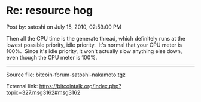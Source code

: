 # Re: resource hog

Post by: satoshi on July 15, 2010, 02:59:00 PM

Then all the CPU time is the generate thread, which definitely runs at the lowest possible priority, idle priority. &nbsp;It's normal that your CPU meter is 100%. &nbsp;Since it's idle priority, it won't actually slow anything else down, even though the CPU meter is 100%.

---

Source file: bitcoin-forum-satoshi-nakamoto.tgz

External link: https://bitcointalk.org/index.php?topic=327.msg3162#msg3162
